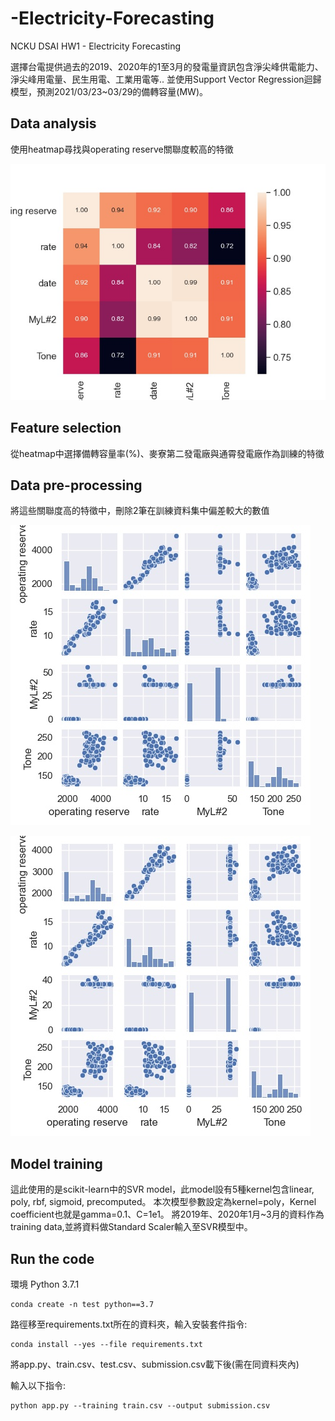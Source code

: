 
# -Electricity-Forecasting

NCKU DSAI HW1 - Electricity Forecasting

選擇台電提供過去的2019、2020年的1至3月的發電量資訊包含淨尖峰供電能力、淨尖峰用電量、民生用電、工業用電等..
並使用Support Vector Regression迴歸模型，預測2021/03/23~03/29的備轉容量(MW)。

## Data analysis ##
使用heatmap尋找與operating reserve關聯度較高的特徵

![heatmap](https://github.com/linzh0205/-Electricity-Forecasting/blob/main/plot/heatmap.jpeg)


## Feature selection ##
從heatmap中選擇備轉容量率(%)、麥寮第二發電廠與通霄發電廠作為訓練的特徵

## Data pre-processing ##
將這些關聯度高的特徵中，刪除2筆在訓練資料集中偏差較大的數值

![clean](https://github.com/linzh0205/-Electricity-Forecasting/blob/main/plot/clean.jpeg)


![del](https://github.com/linzh0205/-Electricity-Forecasting/blob/main/plot/clean_out.jpeg)

## Model training ##
這此使用的是scikit-learn中的SVR model，此model設有5種kernel包含linear, poly, rbf, sigmoid, precomputed。
本次模型參數設定為kernel=poly，Kernel coefficient也就是gamma=0.1、C=1e1。
將2019年、2020年1月~3月的資料作為training data,並將資料做Standard Scaler輸入至SVR模型中。




## Run the code ##
環境
Python 3.7.1
```
conda create -n test python==3.7
```
路徑移至requirements.txt所在的資料夾，輸入安裝套件指令:
```
conda install --yes --file requirements.txt
```
將app.py、train.csv、test.csv、submission.csv載下後(需在同資料夾內)

輸入以下指令:
```
python app.py --training train.csv --output submission.csv
```
